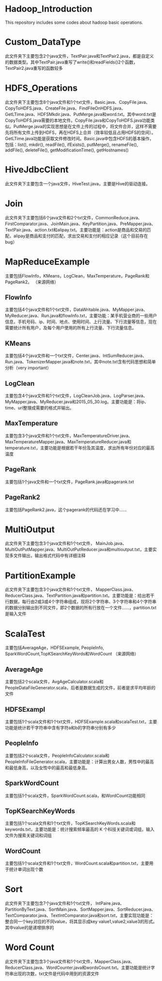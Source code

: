 # Hadoop_Introduction
This repository includes some codes about hadoop basic operations.

# Custom_DataType
此文件夹下主要包含2个java文件，TextPair.java和TextPair2.java，都是自定义的数据类型。其中TextPair.java重写了write()和readFields()2个函数，TextPair2.java重写的函数较多

# HDFS_Operations
此文件夹下主要包含8个java文件和1个txt文件，Basic.java、CopyFile.java、CopyToHDFS.java、CreateFile.java、FindFileOnHDFS.java、GetLTime.java、HDFSMkdir.java、PutMerge.java和word.txt。其中word.txt是CopyToHDFS.java需要的本地文件。CopyFile.java和CopyToHDFS.java功能类似。PutMerge.java的实现思想是在文件上传的过程中，将文件合并，这样不需要先将所有文件上传到HDFS，再在HDFS上合并（效率较低且占用HDFS的空间）。GetLTime.java功能是获取文件修改时间。Basic.java中包含HDFS的基本操作，包括：list(), mkdir(), readFile(), ifExists(), putMerge(), renameFile(), addFile(), deleteFile(), getModificationTime(), getHostnames()

# HiveJdbcClient
此文件夹下主要包含一个java文件，HiveTest.java，主要是Hive的驱动连接。

# Join
此文件夹下主要包括6个java文件和2个txt文件，CommonReduce.java、FirstComparator.java、JoinMain.java、KeyPartition.java、PreMapper.java、TextPair.java、action.txt和alipay.txt。主要功能是：action是商品和交易的匹配，alipay是商品和支付的匹配，求出交易和支付的相应记录（这个目前存在bug）

# MapReduceExample
主要包括FlowInfo，KMeans，LogClean，MaxTemperature，PageRank和PageRank2。
（来源网络）
## FlowInfo
主要包括4个java文件和1个txt文件，DataWritable.java、MyMapper.java、MyReducer.java、Run.java和flowInfo.txt，主要功能：某手机营业商的一些用户信息，手机号码、ip、时间、地点、使用时间、上行流量、下行流量等信息，现在需要统计所有用户，及每个用户使用的所有上行流量、下行流量信息。
## KMeans
主要包括4个java文件和一个txt文件，Center.java、IntSumReducer.java、Run.java、TokenizerMapper.java和note.txt，其中note.txt含有代码思想和简单分析（very important）
## LogClean
主要包含4个java文件和1个txt文件，LogCleanJob.java、LogParser.java、MyMapper.java、MyReducer.java和2015_05_30.log。主要功能是：将ip、time、url整理成需要的格式并输出。
## MaxTemperature
主要包含3个java文件和1个txt文件，MaxTemperatureDriver.java、MaxTemperatureMapper.java、MaxTemperatureReducer.java和temperature.txt，主要功能是根据若干年份及其温度，求出所有年份对应的最高温度
## PageRank
主要包括1个java文件和一个txt文件，PageRank.java和pagerank.txt
## PageRank2
主要包括PageRank2.java，这个pagerank的代码还在学习中......



# MultiOutput
此文件夹下主要包含3个java文件和1个txt文件， MainJob.java、MultiOutPutMapper.java、MultiOutPutReducer.java和multioutput.txt，主要实现多文件输出，输出格式代码中有详细注释

# PartitionExample
此文件夹下主要包含3个java文件和1个txt文件， MapperClass.java、ReducerClass.java、TextPartition.java和partition.txt。主要功能是：给出若干行数据，每行由2或3或4个字符串组成，现将2个字符串、3个字符串和4个字符串的数据分别输出到不同文件，即2个数据的所有行放在一个文件......，partition.txt是输入文件

# ScalaTest
主要包括AverageAge，HDFSExample, PeopleInfo, SparkWordCount,TopKSearchKeyWords和WordCount
（来源网络）
## AverageAge
主要包括2个scala文件，AvgAgeCalculator.scala和PeopleDataFileGenerator.scala，后者是数据生成的文件，前者是求平均年龄的文件
## HDFSExampl
主要包括1个scala文件和1个txt文件，HDFSExample.scala和scalaTest.txt，主要功能是统计若干字符串中含有字符a和b的字符串分别有多少
## PeopleInfo
主要包括2个scala文件，PeopleInfoCalculator.scala和PeopleInfoFileGenerator.scala，主要功能是：计算出男女人数，男性中的最高和最低身高，以及女性中的最高和最低身高。
## SparkWordCount
主要包括1个scala文件，SparkWordCount.scala，和WordCount功能相同
## TopKSearchKeyWords
主要包括1个scala文件和1个txt文件，TopKSearchKeyWords.scala和keywords.txt，主要功能是：统计搜索频率最高的 K 个科技关键词或词组，输入文件为搜索关键词和词组
## WordCount
主要包括1个scala文件和1个txt文件，WordCount.scala和partition.txt，主要用于统计单词出现个数

# Sort
此文件夹下主要包含7个java文件和1个txt文件， IntPaire.java、PartitionByText.java、SortMain.java、SortMapper.java、SortReducer.java、TextComparator.java、TextIntComparator.java和sort.txt，主要实现功能是：整合同一个key对应的不同value，将其显示成key value1,value2,value3的形式。其中value的是递增排序的

# Word Count
此文件夹下主要包含3个java文件和1个txt文件，MapperClass.java、ReducerClass.java、WordCounter.java和wordsCount.txt。主要功能是统计字符串出现的次数，txt文件是代码中用到的资源文件
